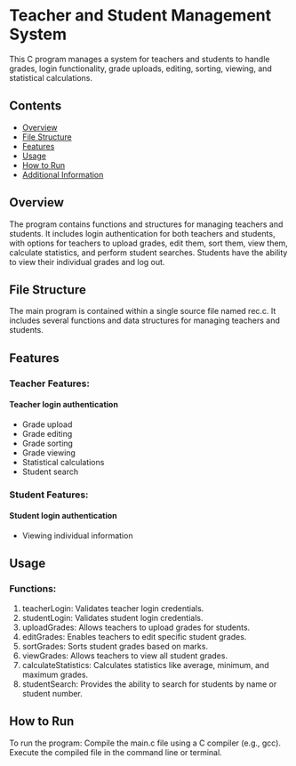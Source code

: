 # Teacher and Student Management System
This C program manages a system for teachers and students to handle grades, login functionality, grade uploads, editing, sorting, viewing, and statistical calculations.

## Contents
- [Overview](#overview)
- [File Structure](#file-structure)
- [Features](#features)
- [Usage](#usage)
- [How to Run](#how-to-run)
- [Additional Information](#additional-information)

## Overview
The program contains functions and structures for managing teachers and students. It includes login authentication for both teachers and students, with options for teachers to upload grades, edit them, sort them, view them, calculate statistics, and perform student searches. Students have the ability to view their individual grades and log out.

## File Structure
The main program is contained within a single source file named rec.c. It includes several functions and data structures for managing teachers and students.

## Features

### Teacher Features:
#### Teacher login authentication
- Grade upload
- Grade editing
- Grade sorting
- Grade viewing
- Statistical calculations
- Student search

### Student Features:
#### Student login authentication
- Viewing individual information

## Usage
### Functions:
1. teacherLogin: Validates teacher login credentials.
2. studentLogin: Validates student login credentials.
3. uploadGrades: Allows teachers to upload grades for students.
4. editGrades: Enables teachers to edit specific student grades.
5. sortGrades: Sorts student grades based on marks.
6. viewGrades: Allows teachers to view all student grades.
7. calculateStatistics: Calculates statistics like average, minimum, and maximum grades.
8. studentSearch: Provides the ability to search for students by name or student number.

## How to Run
To run the program:
Compile the main.c file using a C compiler (e.g., gcc).
Execute the compiled file in the command line or terminal.

